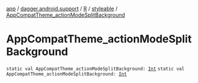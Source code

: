 [app](../../../index.md) / [dagger.android.support](../../index.md) / [R](../index.md) / [styleable](index.md) / [AppCompatTheme_actionModeSplitBackground](./-app-compat-theme_action-mode-split-background.md)

# AppCompatTheme_actionModeSplitBackground

`static val AppCompatTheme_actionModeSplitBackground: `[`Int`](https://kotlinlang.org/api/latest/jvm/stdlib/kotlin/-int/index.html)
`static val AppCompatTheme_actionModeSplitBackground: `[`Int`](https://kotlinlang.org/api/latest/jvm/stdlib/kotlin/-int/index.html)
